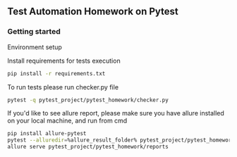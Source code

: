 ## Test Automation Homework on Pytest


### Getting started

Environment setup

Install requirements for tests execution

```bash
pip install -r requirements.txt
```

To run tests please run checker.py file

```bash
pytest -q pytest_project/pytest_homework/checker.py
```

If you'd like to see allure report, please make sure you have allure installed on your local machine, and run from cmd
```bash
pip install allure-pytest
pytest --alluredir=%allure_result_folder% pytest_project/pytest_homework/checker.py
allure serve pytest_project/pytest_homework/reports
```


